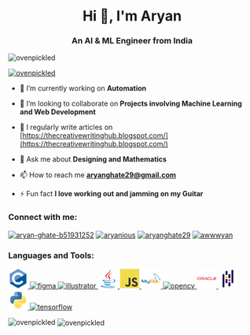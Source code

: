 <h1 align="center">Hi 👋, I'm Aryan</h1>
<h3 align="center">An AI & ML Engineer from India</h3>

<p align="left"> <img src="https://komarev.com/ghpvc/?username=ovenpickled&label=Profile%20views&color=0e75b6&style=flat" alt="ovenpickled" /> </p>

<p align="left"> <a href="https://github.com/ryo-ma/github-profile-trophy"><img src="https://github-profile-trophy.vercel.app/?username=ovenpickled" alt="ovenpickled" /></a> </p>

- 🔭 I’m currently working on **Automation**

- 👯 I’m looking to collaborate on **Projects involving Machine Learning and Web Development**

- 📝 I regularly write articles on [https://thecreativewritinghub.blogspot.com/](https://thecreativewritinghub.blogspot.com/)

- 💬 Ask me about **Designing and Mathematics**

- 📫 How to reach me **aryanghate29@gmail.com**

- ⚡ Fun fact **I love working out and jamming on my Guitar**

<h3 align="left">Connect with me:</h3>
<p align="left">
<a href="https://linkedin.com/in/aryan-ghate-b51931252" target="blank"><img align="center" src="https://raw.githubusercontent.com/rahuldkjain/github-profile-readme-generator/master/src/images/icons/Social/linked-in-alt.svg" alt="aryan-ghate-b51931252" height="30" width="40" /></a>
<a href="https://instagram.com/aryanious" target="blank"><img align="center" src="https://raw.githubusercontent.com/rahuldkjain/github-profile-readme-generator/master/src/images/icons/Social/instagram.svg" alt="aryanious" height="30" width="40" /></a>
<a href="https://www.hackerrank.com/aryanghate29" target="blank"><img align="center" src="https://raw.githubusercontent.com/rahuldkjain/github-profile-readme-generator/master/src/images/icons/Social/hackerrank.svg" alt="aryanghate29" height="30" width="40" /></a>
<a href="https://www.leetcode.com/awwwyan" target="blank"><img align="center" src="https://raw.githubusercontent.com/rahuldkjain/github-profile-readme-generator/master/src/images/icons/Social/leet-code.svg" alt="awwwyan" height="30" width="40" /></a>
</p>

<h3 align="left">Languages and Tools:</h3>
<p align="left"> <a href="https://www.cprogramming.com/" target="_blank" rel="noreferrer"> <img src="https://raw.githubusercontent.com/devicons/devicon/master/icons/c/c-original.svg" alt="c" width="40" height="40"/> </a> <a href="https://www.figma.com/" target="_blank" rel="noreferrer"> <img src="https://www.vectorlogo.zone/logos/figma/figma-icon.svg" alt="figma" width="40" height="40"/> </a> <a href="https://www.adobe.com/in/products/illustrator.html" target="_blank" rel="noreferrer"> <img src="https://www.vectorlogo.zone/logos/adobe_illustrator/adobe_illustrator-icon.svg" alt="illustrator" width="40" height="40"/> </a> <a href="https://www.java.com" target="_blank" rel="noreferrer"> <img src="https://raw.githubusercontent.com/devicons/devicon/master/icons/java/java-original.svg" alt="java" width="40" height="40"/> </a> <a href="https://developer.mozilla.org/en-US/docs/Web/JavaScript" target="_blank" rel="noreferrer"> <img src="https://raw.githubusercontent.com/devicons/devicon/master/icons/javascript/javascript-original.svg" alt="javascript" width="40" height="40"/> </a> <a href="https://www.mysql.com/" target="_blank" rel="noreferrer"> <img src="https://raw.githubusercontent.com/devicons/devicon/master/icons/mysql/mysql-original-wordmark.svg" alt="mysql" width="40" height="40"/> </a> <a href="https://opencv.org/" target="_blank" rel="noreferrer"> <img src="https://www.vectorlogo.zone/logos/opencv/opencv-icon.svg" alt="opencv" width="40" height="40"/> </a> <a href="https://www.oracle.com/" target="_blank" rel="noreferrer"> <img src="https://raw.githubusercontent.com/devicons/devicon/master/icons/oracle/oracle-original.svg" alt="oracle" width="40" height="40"/> </a> <a href="https://pandas.pydata.org/" target="_blank" rel="noreferrer"> <img src="https://raw.githubusercontent.com/devicons/devicon/2ae2a900d2f041da66e950e4d48052658d850630/icons/pandas/pandas-original.svg" alt="pandas" width="40" height="40"/> </a> <a href="https://www.python.org" target="_blank" rel="noreferrer"> <img src="https://raw.githubusercontent.com/devicons/devicon/master/icons/python/python-original.svg" alt="python" width="40" height="40"/> </a> <a href="https://www.tensorflow.org" target="_blank" rel="noreferrer"> <img src="https://www.vectorlogo.zone/logos/tensorflow/tensorflow-icon.svg" alt="tensorflow" width="40" height="40"/> </a> </p>

<p><img align="left" src="https://github-readme-stats.vercel.app/api/top-langs?username=ovenpickled&show_icons=true&locale=en&layout=compact" alt="ovenpickled" /></p>

<p>&nbsp;<img align="center" src="https://github-readme-stats.vercel.app/api?username=ovenpickled&show_icons=true&locale=en" alt="ovenpickled" /></p>
